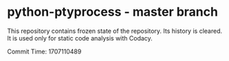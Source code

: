 # python-ptyprocess - master branch

This repository contains frozen state of the repository.
Its history is cleared. It is used only for static code
analysis with Codacy.

Commit Time: 1707110489